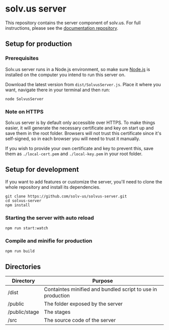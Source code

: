 # solv.us server
This repository contains the server component of solv.us. For full instructions, please see the [documentation repository](https://github.com/solv-us/documentation).

## Setup for production
### Prerequisites
Solv.us server runs in a Node.js environment, so make sure [Node.js](https://nodejs.org/en/) is installed on the computer you intend to run this server on. 

Download the latest version from ```dist/SolvusServer.js```. Place it where you want, navigate there in your terminal and then run:
```
node SolvusServer
```

### Note on HTTPS
Solv.us server is by default only accessible over HTTPS. To make things easier, it will generate the necessary certificate and key on start up and save them in the root folder. Browsers will not trust this certificate since it's self-signed, so in each browser you will need to trust it manually.

If you wish to provide your own certificate and key to prevent this, save them as ```./local-cert.pem``` and ```./local-key.pem``` in your root folder.

## Setup for development
If you want to add features or customize the server, you'll need to clone the whole repository and install its dependencies.

```
git clone https://github.com/solv-us/solvus-server.git
cd solvus-server
npm install
```

### Starting the server with auto reload
```
npm run start:watch
```

### Compile and minifie for production
```
npm run build
```

## Directories

| Directory         | Purpose                                                              |
|-------------------|----------------------------------------------------------------------|
| /dist             | Containtes minified and bundled script to use in production |
| /public           | The folder exposed by the server                                     |
| /public/stage     | The stages                                                           |
| /src              | The source code of the server                                        |